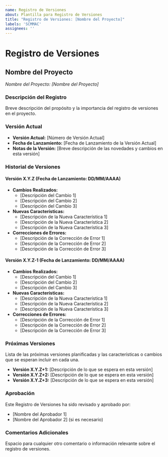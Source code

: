 ```yaml
---
name: Registro de Versiones
about: Plantilla para Registro de Versiones
title: "Registro de Versiones: [Nombre del Proyecto]"
labels: 'SCMMAC'
assignees: ''
---
```


# Registro de Versiones

## Nombre del Proyecto
*Nombre del Proyecto: [Nombre del Proyecto]*

### Descripción del Registro
Breve descripción del propósito y la importancia del registro de versiones en el proyecto.

### Versión Actual
- **Versión Actual:** [Número de Versión Actual]
- **Fecha de Lanzamiento:** [Fecha de Lanzamiento de la Versión Actual]
- **Notas de la Versión:** [Breve descripción de las novedades y cambios en esta versión]

### Historial de Versiones

#### Versión X.Y.Z (Fecha de Lanzamiento: DD/MM/AAAA)
- **Cambios Realizados:**
  - [Descripción del Cambio 1]
  - [Descripción del Cambio 2]
  - [Descripción del Cambio 3]
- **Nuevas Características:**
  - [Descripción de la Nueva Característica 1]
  - [Descripción de la Nueva Característica 2]
  - [Descripción de la Nueva Característica 3]
- **Correcciones de Errores:**
  - [Descripción de la Corrección de Error 1]
  - [Descripción de la Corrección de Error 2]
  - [Descripción de la Corrección de Error 3]
  
#### Versión X.Y.Z-1 (Fecha de Lanzamiento: DD/MM/AAAA)
- **Cambios Realizados:**
  - [Descripción del Cambio 1]
  - [Descripción del Cambio 2]
  - [Descripción del Cambio 3]
- **Nuevas Características:**
  - [Descripción de la Nueva Característica 1]
  - [Descripción de la Nueva Característica 2]
  - [Descripción de la Nueva Característica 3]
- **Correcciones de Errores:**
  - [Descripción de la Corrección de Error 1]
  - [Descripción de la Corrección de Error 2]
  - [Descripción de la Corrección de Error 3]

### Próximas Versiones
Lista de las próximas versiones planificadas y las características o cambios que se esperan incluir en cada una.

- **Versión X.Y.Z+1:** [Descripción de lo que se espera en esta versión]
- **Versión X.Y.Z+2:** [Descripción de lo que se espera en esta versión]
- **Versión X.Y.Z+3:** [Descripción de lo que se espera en esta versión]

### Aprobación
Este Registro de Versiones ha sido revisado y aprobado por:

- [Nombre del Aprobador 1]
- [Nombre del Aprobador 2] (si es necesario)

### Comentarios Adicionales
Espacio para cualquier otro comentario o información relevante sobre el registro de versiones.


